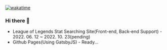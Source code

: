 [![wakatime](https://wakatime.com/badge/user/f8db2073-2886-4163-b659-ea3b1fab998a.svg)](https://wakatime.com/@f8db2073-2886-4163-b659-ea3b1fab998a)

### Hi there 👋
* League of Legends Stat Searching Site(Front-end, Back-end Support) - 2022. 06. 12 ~ 2022. 10. 23(pending)
* Github Pages(Using GatsbyJS) - Ready...
